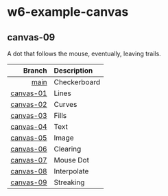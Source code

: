 # w6-example-canvas

## canvas-09

A dot that follows the mouse, eventually, leaving trails.

|                                                                        **Branch** | **Description** |
| --------------------------------------------------------------------------------: | :-------------- |
|           [main](https://github.com/IGME-330-01-2235/w6-example-canvas/tree/main) | Checkerboard    |
| [canvas-01](https://github.com/IGME-330-01-2235/w6-example-canvas/tree/canvas-01) | Lines           |
| [canvas-02](https://github.com/IGME-330-01-2235/w6-example-canvas/tree/canvas-02) | Curves          |
| [canvas-03](https://github.com/IGME-330-01-2235/w6-example-canvas/tree/canvas-03) | Fills           |
| [canvas-04](https://github.com/IGME-330-01-2235/w6-example-canvas/tree/canvas-04) | Text            |
| [canvas-05](https://github.com/IGME-330-01-2235/w6-example-canvas/tree/canvas-05) | Image           |
| [canvas-06](https://github.com/IGME-330-01-2235/w6-example-canvas/tree/canvas-06) | Clearing        |
| [canvas-07](https://github.com/IGME-330-01-2235/w6-example-canvas/tree/canvas-07) | Mouse Dot       |
| [canvas-08](https://github.com/IGME-330-01-2235/w6-example-canvas/tree/canvas-08) | Interpolate     |
| [canvas-09](https://github.com/IGME-330-01-2235/w6-example-canvas/tree/canvas-09) | Streaking       |
